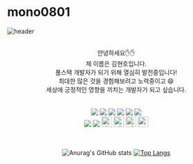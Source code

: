 # mono0801

<!--
**mono0801/mono0801** is a ✨ _special_ ✨ repository because its `README.md` (this file) appears on your GitHub profile.

Here are some ideas to get you started:

- 🔭 I’m currently working on ...
- 🌱 I’m currently learning ...
- 👯 I’m looking to collaborate on ...
- 🤔 I’m looking for help with ...
- 💬 Ask me about ...
- 📫 How to reach me: ...
- 😄 Pronouns: ...
- ⚡ Fun fact: ...
-->

![header](https://capsule-render.vercel.app/api?type=waving&height=250&color=gradient&text=Mono0801%20/%20Sellen's%20-nl-GitHub&reversal=true&textBg=false&fontSize=40&fontAlignY=26&fontColor=FFFFFF&animation=fadeIn&desc=Welcome!%20My%20Profile&descAlignY=60&descSize=25&strokeWidth=1)
<br>
<br>

<div align="center">
  안녕하세요✋✋<br>
  제 이름은 김현호입니다. <br>
  풀스택 개발자가 되기 위해 열심히 발전중입니다! <br>
  최대한 많은 것을 경험해보려고 노력중이고 😄 <br>
  세상에 긍정적인 영향을 끼치는 개발자가 되고 싶습니다.
</div>

<br>
<br>

<div align="center">
    <img src="https://img.shields.io/badge/HTML5-E34F26?style=flat&logo=html5&logoColor=white"/>
    <img src="https://img.shields.io/badge/CSS3-1572B6?style=flat&logo=css3&logoColor=white"/>
    <img src="https://img.shields.io/badge/JavaScript-F7DF1E?style=flat&logo=JavaScript&logoColor=white"/>
    <img src="https://img.shields.io/badge/Java-4B4B77?style=flat&logo=java&logoColor=white"/>
    <img src="https://img.shields.io/badge/Spring-6DB33F?style=flat&logo=spring&logoColor=white"/>
    <img src="https://img.shields.io/badge/MariaDB-003545?style=flat&logo=mariadb&logoColor=white"/>
    <br>
    <img src="https://img.shields.io/badge/react-61DAFB?style=for-the-badge&logo=react&logoColor=black"/> 
    <img src="https://img.shields.io/badge/typescript-3178C6?style=for-the-badge&logo=typescript&logoColor=black"/> 
<img src="http://img.shields.io/badge/visual_studio_code-007ACC?style=for-the-badge&logo=visualstudiocode&logoColor=white" alt="visualstudiocode" height="24"/>  <!-- VS code -->
<img src="http://img.shields.io/badge/-Git-f05032?style=for-the-badge&logo=Git&logoColor=white" alt="git" height="24"/> <!-- Git -->
<img src="http://img.shields.io/badge/-Github-181717?style=for-the-badge&logo=Github&logoColor=white" alt="github" height="24"/><!-- Github -->
<img src="https://img.shields.io/badge/MySQL-4479A1?style=for-the-badge&logo=MySQL&logoColor=white" alt="mysql" height="24"/><!-- MySQL -->

</div>

<br>
<br>

<div align="center">


![Anurag's GitHub stats](https://github-readme-stats.vercel.app/api?username=mono0801&theme=cobalt&show_icons=true&count_private=true&include_all_commits=true)
[![Top Langs](https://github-readme-stats.vercel.app/api/top-langs/?username=mono0801&layout=compact&langs_count=5)](https://github.com/anuraghazra/github-readme-stats)
<!--[![Harlok's WakaTime stats](https://github-readme-stats.vercel.app/api/wakatime?username=jeongho77)](https://github.com/anuraghazra/github-readme-stats) -->
</div>
